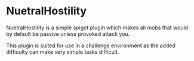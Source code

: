 # NuetralHostility

NuetralHostility is a simple spigot plugin which makes all mobs that would by default be passive unless provoked attack you.

This plugin is suited for use in a challenge environment as the added difficulty can make very simple tasks difficult.
